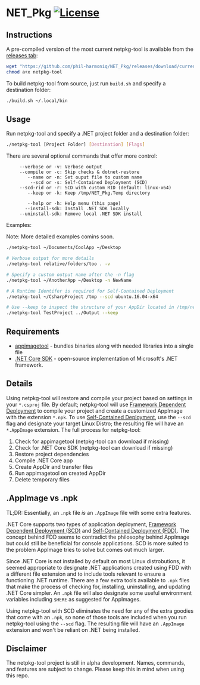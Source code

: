 # NET_Pkg [![License][License]](LICENSE.md)

[License]: https://img.shields.io/badge/License-MIT-blue.svg

## Instructions

A pre-compiled version of the most current netpkg-tool is available from the [releases tab](https://github.com/phil-harmoniq/NET_Pkg/releases):

```bash
wget "https://github.com/phil-harmoniq/NET_Pkg/releases/download/current/netpkg-tool"
chmod a+x netpkg-tool
```
To build netpkg-tool from source, just run `build.sh` and specify a destination folder:
```bash
./build.sh ~/.local/bin
```

## Usage

Run netpkg-tool and specify a .NET project folder and a destination folder:

```bash
./netpkg-tool [Project Folder] [Destination] [Flags]
```

There are several optional commands that offer more control:

```
     --verbose or -v: Verbose output
     --compile or -c: Skip checks & dotnet-restore
        --name or -n: Set ouput file to custom name
         --scd or -s: Self-Contained Deployment (SCD)
     --scd-rid or -r: SCD with custom RID (default: linux-x64)
        --keep or -k: Keep /tmp/NET_Pkg.Temp directory

        --help or -h: Help menu (this page)
       --install-sdk: Install .NET SDK locally
     --uninstall-sdk: Remove local .NET SDK install
```

Examples:

Note: More detailed examples comins soon.

```bash
./netpkg-tool ~/Documents/CoolApp ~/Desktop
```

```bash
# Verbose output for more details
./netpkg-tool relative/folders/too . -v
```

```bash
# Specify a custom output name after the -n flag
./netpkg-tool ~/AnotherApp ~/Desktop -n NewName
```

```bash
# A Runtime Identifer is required for Self-Contained Deployment
./netpkg-tool ~/CsharpProject /tmp --scd ubuntu.16.04-x64
```

```bash
# Use --keep to inspect the structure of your AppDir located in /tmp/netpkg-tool
./netpkg-tool TestProject ../Output --keep
```

## Requirements

* [appimagetool](https://github.com/probonopd/appimagekit/) - bundles binaries along with needed libraries into a single file
* [.NET Core SDK](https://www.microsoft.com/net/download/linux) - open-source implementation of Microsoft's .NET framework.

## Details

Using netpkg-tool will restore and compile your project based on settings in your `*.csproj` file. By default; netpkg-tool will use [Framework Dependent Deployment](https://docs.microsoft.com/en-us/dotnet/core/deploying/#framework-dependent-deployments-fdd) to compile your project and create a customized AppImage with the extension `*.npk`. To use [Self-Contained Deployment](https://docs.microsoft.com/en-us/dotnet/core/deploying/#self-contained-deployments-scd), use the `--scd` flag and designate your target Linux Distro; the resulting file will have an `*.AppImage` extension. The full process for netpkg-tool:

1. Check for appimagetool (netpkg-tool can download if missing)
2. Check for .NET Core SDK (netpkg-tool can download if missing)
3. Restore project dependencies
4. Compile .NET Core app
5. Create AppDir and transfer files
6. Run appimagetool on created AppDir
7. Delete temporary files

## .AppImage vs .npk

TL;DR: Essentially, an `.npk` file *is* an `.AppImage` file with some extra features.

.NET Core supports two types of application deployment, [Framework Dependent Deployment (SCD)](https://docs.microsoft.com/en-us/dotnet/core/deploying/#framework-dependent-deployments-fdd) and [Self-Contained Deployment (FDD)](https://docs.microsoft.com/en-us/dotnet/core/deploying/#self-contained-deployments-scd). The concept behind FDD seems to contradict the philosophy behind AppImage but could still be beneficial for console applications. SCD is more suited to the problem AppImage tries to solve but comes out much larger.

Since .NET Core is not installed by default on most Linux distrobutions, it seemed appropriate to designate .NET applications created using FDD with a different file extension and to include tools relevant to ensure a functioning .NET runtime. There are a few extra tools available to `.npk` files that make the process of checking for, installing, uninstalling, and updating .NET Core simpler. An `.npk` file will also designate some useful environment variables including `$HERE` as suggested for AppImages.

Using netpkg-tool with SCD eliminates the need for any of the extra goodies that come with an `.npk`, so none of those tools are included when you run netpkg-tool using the `--scd` flag. The resulting file will have an `.AppImage` extension and won't be reliant on .NET being installed.

## Disclaimer

The netpkg-tool project is still in alpha development. Names, commands, and features are subject to change. Please keep this in mind when using this repo.
